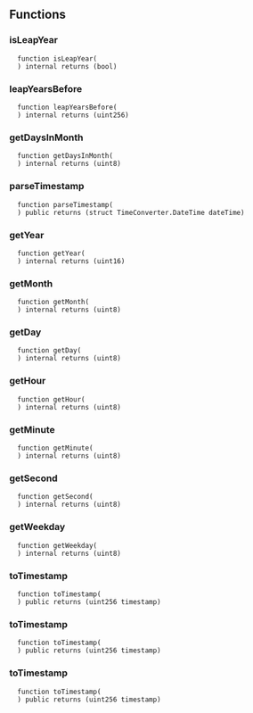 


## Functions
### isLeapYear
```solidity
  function isLeapYear(
  ) internal returns (bool)
```




### leapYearsBefore
```solidity
  function leapYearsBefore(
  ) internal returns (uint256)
```




### getDaysInMonth
```solidity
  function getDaysInMonth(
  ) internal returns (uint8)
```




### parseTimestamp
```solidity
  function parseTimestamp(
  ) public returns (struct TimeConverter.DateTime dateTime)
```




### getYear
```solidity
  function getYear(
  ) internal returns (uint16)
```




### getMonth
```solidity
  function getMonth(
  ) internal returns (uint8)
```




### getDay
```solidity
  function getDay(
  ) internal returns (uint8)
```




### getHour
```solidity
  function getHour(
  ) internal returns (uint8)
```




### getMinute
```solidity
  function getMinute(
  ) internal returns (uint8)
```




### getSecond
```solidity
  function getSecond(
  ) internal returns (uint8)
```




### getWeekday
```solidity
  function getWeekday(
  ) internal returns (uint8)
```




### toTimestamp
```solidity
  function toTimestamp(
  ) public returns (uint256 timestamp)
```




### toTimestamp
```solidity
  function toTimestamp(
  ) public returns (uint256 timestamp)
```




### toTimestamp
```solidity
  function toTimestamp(
  ) public returns (uint256 timestamp)
```




